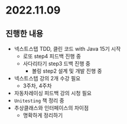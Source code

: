 # 2022.11.09

## 진행한 내용

- 넥스트스텝 TDD, 클린 코드 with Java 15기 시작
	- 로또 step4 피드백 진행 중
  - 사다리타기 step3 드백 진행 중
	- 볼링 step2 설계 및 개발 진행 중
- 넥스트스텝 강의 2개 수강 필요
	- 3주차, 4주차
- 자동차레이싱 피드백 강의 시청 필요
- `Unitesting` 책 정리 중
- 추상클래스와 인터페이스의 차이점
	- 명확하게 정리하기
